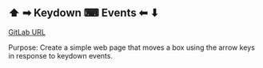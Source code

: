 ## ⬆ ➡ Keydown ⌨ Events ⬅ ⬇
[GitLab URL](https://tlwilliams895.github.io/arrow_keys_js_events/)

Purpose: Create a simple web page that moves a box using the arrow keys in response to keydown events.
